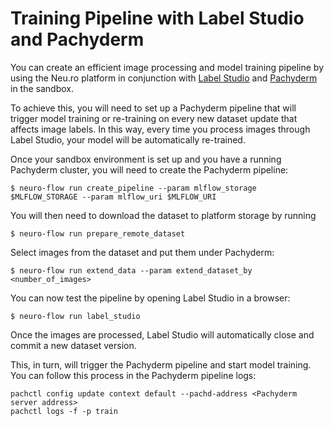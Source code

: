 # Training Pipeline with Label Studio and Pachyderm

You can create an efficient image processing and model training pipeline by using the Neu.ro platform in conjunction with [Label Studio](https://labelstud.io/) and [Pachyderm](https://www.pachyderm.com/) in the sandbox.

To achieve this, you will need to set up a Pachyderm pipeline that will trigger model training or re-training on every new dataset update that affects image labels. In this way, every time you process images through Label Studio, your model will be automatically re-trained.

Once your sandbox environment is set up and you have a running Pachyderm cluster, you will need to create the Pachyderm pipeline:

```text
$ neuro-flow run create_pipeline --param mlflow_storage $MLFLOW_STORAGE --param mlflow_uri $MLFLOW_URI
```

You will then need to download the dataset to platform storage by running

```text
$ neuro-flow run prepare_remote_dataset
```

Select images from the dataset and put them under Pachyderm:

```text
$ neuro-flow run extend_data --param extend_dataset_by <number_of_images>
```

You can now test the pipeline by opening Label Studio in a browser:

```text
$ neuro-flow run label_studio
```

Once the images are processed, Label Studio will automatically close and commit a new dataset version. 

This, in turn, will trigger the Pachyderm pipeline and start model training. You can follow this process in the Pachyderm pipeline logs:

```text
pachctl config update context default --pachd-address <Pachyderm server address>
pachctl logs -f -p train 
```

